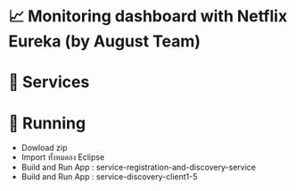 # :chart_with_upwards_trend: Monitoring dashboard with Netflix Eureka (by August Team)

# :paperclip: Services

# :open_file_folder: Running
- Dowload zip
- Import ทั้งหมดลง Eclipse 
- Build and Run App : service-registration-and-discovery-service
- Build and Run App : service-discovery-client1-5 
